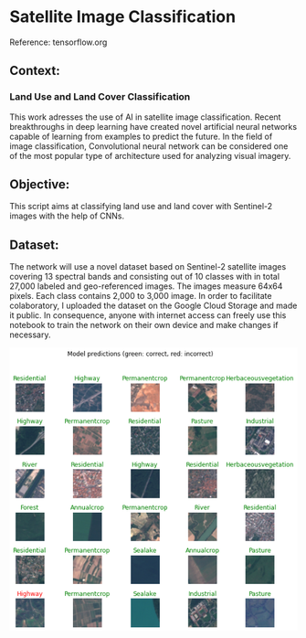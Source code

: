 # Satellite Image Classification

Reference: tensorflow.org

## Context: 

### Land Use and Land Cover Classification

This work adresses the use of AI in satellite image classification. Recent breakthroughs in deep learning have created novel artificial neural networks capable of learning from examples to predict the future. In the field of image classification, Convolutional neural network can be considered one of the most popular type of architecture used for analyzing visual imagery.

## Objective: 

This script aims at classifying land use and land cover with Sentinel-2 images with the help of CNNs.

## Dataset: 

The network will use a novel dataset based on Sentinel-2 satellite images covering 13 spectral bands and consisting out of 10 classes with in total 27,000 labeled and geo-referenced images. The images measure 64x64 pixels. Each class contains 2,000 to 3,000 image. In order to facilitate colaboratory, I uploaded the dataset on the Google Cloud Storage and made it public. In consequence, anyone with internet access can freely use this notebook to train the network on their own device and make changes if necessary.

![](Classification_Result.png)
